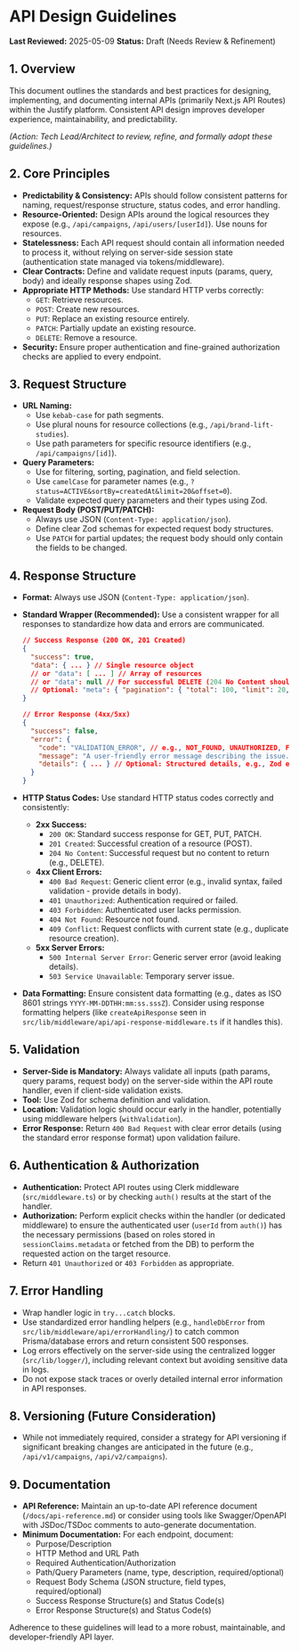 # API Design Guidelines

**Last Reviewed:** 2025-05-09
**Status:** Draft (Needs Review & Refinement)

## 1. Overview

This document outlines the standards and best practices for designing, implementing, and documenting internal APIs (primarily Next.js API Routes) within the Justify platform. Consistent API design improves developer experience, maintainability, and predictability.

_(Action: Tech Lead/Architect to review, refine, and formally adopt these guidelines.)_

## 2. Core Principles

- **Predictability & Consistency:** APIs should follow consistent patterns for naming, request/response structure, status codes, and error handling.
- **Resource-Oriented:** Design APIs around the logical resources they expose (e.g., `/api/campaigns`, `/api/users/[userId]`). Use nouns for resources.
- **Statelessness:** Each API request should contain all information needed to process it, without relying on server-side session state (authentication state managed via tokens/middleware).
- **Clear Contracts:** Define and validate request inputs (params, query, body) and ideally response shapes using Zod.
- **Appropriate HTTP Methods:** Use standard HTTP verbs correctly:
  - `GET`: Retrieve resources.
  - `POST`: Create new resources.
  - `PUT`: Replace an existing resource entirely.
  - `PATCH`: Partially update an existing resource.
  - `DELETE`: Remove a resource.
- **Security:** Ensure proper authentication and fine-grained authorization checks are applied to every endpoint.

## 3. Request Structure

- **URL Naming:**
  - Use `kebab-case` for path segments.
  - Use plural nouns for resource collections (e.g., `/api/brand-lift-studies`).
  - Use path parameters for specific resource identifiers (e.g., `/api/campaigns/[id]`).
- **Query Parameters:**
  - Use for filtering, sorting, pagination, and field selection.
  - Use `camelCase` for parameter names (e.g., `?status=ACTIVE&sortBy=createdAt&limit=20&offset=0`).
  - Validate expected query parameters and their types using Zod.
- **Request Body (POST/PUT/PATCH):**
  - Always use JSON (`Content-Type: application/json`).
  - Define clear Zod schemas for expected request body structures.
  - Use `PATCH` for partial updates; the request body should only contain the fields to be changed.

## 4. Response Structure

- **Format:** Always use JSON (`Content-Type: application/json`).
- **Standard Wrapper (Recommended):** Use a consistent wrapper for all responses to standardize how data and errors are communicated.

  ```json
  // Success Response (200 OK, 201 Created)
  {
    "success": true,
    "data": { ... } // Single resource object
    // or "data": [ ... ] // Array of resources
    // or "data": null // For successful DELETE (204 No Content shouldn't have body)
    // Optional: "meta": { "pagination": { "total": 100, "limit": 20, "offset": 0 } }
  }

  // Error Response (4xx/5xx)
  {
    "success": false,
    "error": {
      "code": "VALIDATION_ERROR", // e.g., NOT_FOUND, UNAUTHORIZED, FORBIDDEN, INTERNAL_SERVER_ERROR
      "message": "A user-friendly error message describing the issue.",
      "details": { ... } // Optional: Structured details, e.g., Zod error format for validation errors
    }
  }
  ```

- **HTTP Status Codes:** Use standard HTTP status codes correctly and consistently:
  - **2xx Success:**
    - `200 OK`: Standard success response for GET, PUT, PATCH.
    - `201 Created`: Successful creation of a resource (POST).
    - `204 No Content`: Successful request but no content to return (e.g., DELETE).
  - **4xx Client Errors:**
    - `400 Bad Request`: Generic client error (e.g., invalid syntax, failed validation - provide details in body).
    - `401 Unauthorized`: Authentication required or failed.
    - `403 Forbidden`: Authenticated user lacks permission.
    - `404 Not Found`: Resource not found.
    - `409 Conflict`: Request conflicts with current state (e.g., duplicate resource creation).
  - **5xx Server Errors:**
    - `500 Internal Server Error`: Generic server error (avoid leaking details).
    - `503 Service Unavailable`: Temporary server issue.
- **Data Formatting:** Ensure consistent data formatting (e.g., dates as ISO 8601 strings `YYYY-MM-DDTHH:mm:ss.sssZ`). Consider using response formatting helpers (like `createApiResponse` seen in `src/lib/middleware/api/api-response-middleware.ts` if it handles this).

## 5. Validation

- **Server-Side is Mandatory:** Always validate all inputs (path params, query params, request body) on the server-side within the API route handler, even if client-side validation exists.
- **Tool:** Use Zod for schema definition and validation.
- **Location:** Validation logic should occur early in the handler, potentially using middleware helpers (`withValidation`).
- **Error Response:** Return `400 Bad Request` with clear error details (using the standard error response format) upon validation failure.

## 6. Authentication & Authorization

- **Authentication:** Protect API routes using Clerk middleware (`src/middleware.ts`) or by checking `auth()` results at the start of the handler.
- **Authorization:** Perform explicit checks within the handler (or dedicated middleware) to ensure the authenticated user (`userId` from `auth()`) has the necessary permissions (based on roles stored in `sessionClaims.metadata` or fetched from the DB) to perform the requested action on the target resource.
- Return `401 Unauthorized` or `403 Forbidden` as appropriate.

## 7. Error Handling

- Wrap handler logic in `try...catch` blocks.
- Use standardized error handling helpers (e.g., `handleDbError` from `src/lib/middleware/api/errorHandling/`) to catch common Prisma/database errors and return consistent 500 responses.
- Log errors effectively on the server-side using the centralized logger (`src/lib/logger/`), including relevant context but avoiding sensitive data in logs.
- Do not expose stack traces or overly detailed internal error information in API responses.

## 8. Versioning (Future Consideration)

- While not immediately required, consider a strategy for API versioning if significant breaking changes are anticipated in the future (e.g., `/api/v1/campaigns`, `/api/v2/campaigns`).

## 9. Documentation

- **API Reference:** Maintain an up-to-date API reference document (`/docs/api-reference.md`) or consider using tools like Swagger/OpenAPI with JSDoc/TSDoc comments to auto-generate documentation.
- **Minimum Documentation:** For each endpoint, document:
  - Purpose/Description
  - HTTP Method and URL Path
  - Required Authentication/Authorization
  - Path/Query Parameters (name, type, description, required/optional)
  - Request Body Schema (JSON structure, field types, required/optional)
  - Success Response Structure(s) and Status Code(s)
  - Error Response Structure(s) and Status Code(s)

Adherence to these guidelines will lead to a more robust, maintainable, and developer-friendly API layer.

